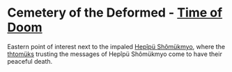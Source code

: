 
# Cemetery of the Deformed - [Time of Doom](<../History of Kisa.md#3-time-of-doom>)

Eastern point of interest next to the impaled [Hepîpü Shômükmyo](../Characters/Hepîpü%20Shômükmyo.md), where the [thtomüks](../Natural%20Science/Unique%20Species/thtomük.md) trusting the messages of Hepîpü Shômükmyo come to have their peaceful death.
